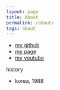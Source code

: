```yaml
---
layout: page
title: About
permalink: /about/
tags: about
---
```



* [my github](https://github.com/BaekJueun)
* [my page](https://baekjueun.github.io)
* [my youtube](https://www.youtube.com/user/beakjueun)

history

- korea, 1988
